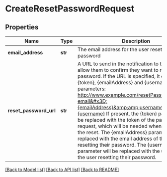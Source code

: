 # CreateResetPasswordRequest

## Properties
Name | Type | Description | Notes
------------ | ------------- | ------------- | -------------
**email_address** | **str** | The email address for the user resetting their password | 
**reset_password_url** | **str** | A URL to send in the notification to the user to allow them to confirm they want to reset their password.    If the URL is specified, it can use the {token}, {emailAddress} and {username} parameters:    http://www.example.com/resetPassword/{token}?email&#x3D;{emailAddress}&amp;amp;username&#x3D;{username}    If present, the {token} parameter will be replaced with the token of the password reset request, which  will be needed when performing the reset.  The {emailAddress} parameter will be replaced with the email address  of the user resetting their password.  The {username} parameter will be replaced with the username of the  user resetting their password. | [optional] 

[[Back to Model list]](../README.md#documentation-for-models) [[Back to API list]](../README.md#documentation-for-api-endpoints) [[Back to README]](../README.md)


